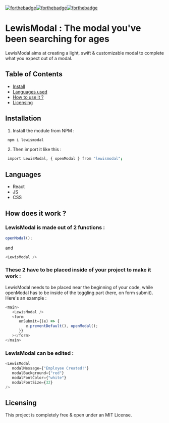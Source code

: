 [![forthebadge](https://forthebadge.com/images/badges/made-with-react.svg)](https://forthebadge.com)[![forthebadge](https://forthebadge.com/images/badges/uses-css.svg)](https://forthebadge.com)[![forthebadge](https://forthebadge.com/images/badges/license-mit.svg)](https://forthebadge.com)

# LewisModal : The modal you've been searching for ages

LewisModal aims at creating a light, swift & customizable modal to complete what you expect out of a modal.

## Table of Contents

-  [Install](#installation)
-  [Languages used](#languages)
-  [How to use it ?](#how-does-it-work-)
-  [Licensing](#licensing)

## Installation

1. Install the module from NPM :

```bash
 npm i lewismodal
```

2. Then import it like this :

```bash
 import LewisModal, { openModal } from "lewismodal";
```

## Languages

-  React
-  JS
-  CSS

## How does it work ?

### LewisModal is made out of 2 functions :

```javascript
openModal();
```

and

```javascript
<LewisModal />
```

### These 2 have to be placed inside of your project to make it work :

LewisModal needs to be placed near the beginning of your code, while openModal has to be inside of the toggling part (here, on form submit).
Here's an example :

```javascript
<main>
   <LewisModal />
   <form
      onSubmit={(e) => {
         e.preventDefault(), openModal();
      }}
   ></form>
</main>
```

### LewisModal can be edited :

```javascript
<LewisModal
   modalMessage={"Employee Created!"}
   modalBackground={"red"}
   modalFontColor={"white"}
   modalFontSize={32}
/>
```

## Licensing

This project is completely free & open under an MIT License.
